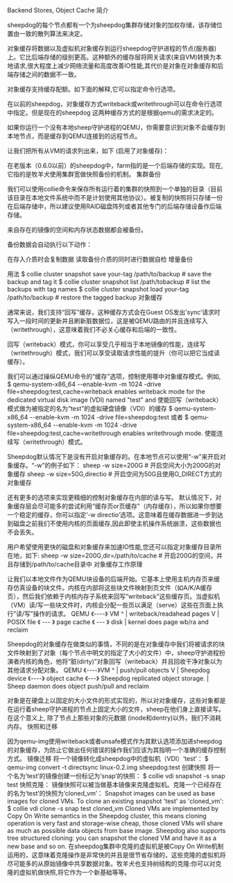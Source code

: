 Backend Stores, Object Cache
简介

sheepdog的每个节点都有一个为sheepdog集群存储对象的加权存储，该存储位置由一致的散列算法来决定。

对象缓存将数据以及虚拟机对象缓存到运行sheepdog守护进程的节点(服务器)上。它比后端存储的级别更高。这种额外的缓存层将网关请求(来自VM)转换为本地请求,很大程度上减少网络流量和高度改善IO性能,其代价是对象在对象缓存和后端存储之间的数据不一致。

对象缓存支持缓存配额。如下面的解释,它可以指定命令行选项。

在以前的sheepdog，对象缓存方式writeback或writethrough可以在命令行选项中指定。但是现在的sheepdog 这两种缓存方式的是根据qemu的需求决定的。

如果你运行一个没有本地sheep守护进程的QEMU，你需要意识到对象不会缓存到本地节点，而是缓存到QEMU连接到的远程节点。

让我们把所有从VM的请求列出来，如下 (启用了对象缓存)：

在老版本（0.6.0以前）的sheepdog中，farm指的是一个后端存储的实现。现在,它指的是牧羊犬使用集群宽做快照备份的机制。 
集群备份

我们可以使用collie命令来保存所有运行着的集群的快照到一个单独的目录（目前该目录在本地文件系统中而不是计划使用其他协议）。被复制的快照将只存储一份在后端存储中，所以建议使用RAID磁盘阵列或者其他专门的后端存储设备作后端存储。 

来自存在的镜像的空间和内存状态数据都会被备份。

备份数据会自动执行以下动作：

在存入介质时会复制数据
读取备份介质的同时进行数据自检
增量备份

用法
$ collie cluster snapshot save your-tag /path/to/backup # save the backup and tag it
$ collie cluster snapshot list /path/tobackup # list the backups with tag names
$ collie cluster snapshot load your-tag /path/to/backup # restore the tagged backup
对象缓存

通常来说，我们支持“回写”缓存，这种缓存方式会在Guest OS发出’sync’请求时写入一段时间的更新并且刷新脏数据位，这是被QEMU路由的并且连续写入（writethrough），这意味着我们不必关心缓存和后端的一致性。

回写（writeback）模式，你可以享受几乎相当于本地镜像的性能，连续写（writethrough）模式，我们可以享受读取请求性能的提升（你可以把它当成读缓存）。

我们可以通过操纵QEMU命令的“缓存”选项，控制使用哪中对象缓存模式。例如,
$ qemu-system-x86_64 --enable-kvm -m 1024 -drive file=sheepdog:test,cache=writeback
enables writeback mode for the dedicated virtual disk image (VDI) named "test" and
使能回写（writeback）模式做为被指定的名为“test”的虚拟硬盘镜像（VDI）的缓存
$ qemu-system-x86_64 --enable-kvm -m 1024 -drive file=sheepdog:test
或者
$ qemu-system-x86_64 --enable-kvm -m 1024 -drive file=sheepdog:test,cache=writethrough
enables writethrough mode.
使能连续写（writethrough）模式。

Sheepdog默认情况下是没有开启对象缓存的。在本地节点可以使用“-w”来开启对象缓存。“-w”的例子如下：
   sheep -w size=200G # 开启空间大小为200G的对象缓存
   sheep -w size=50G,directio # 开启空间为50G且使用O_DIRECT方式的对象缓存

还有更多的选项来实现更精细的控制对象缓存在内部的读与写。
默认情况下，对象缓存层会尽可能多的尝试利用“缓存页or页缓存”（内存缓存），所以如果你想要一个稳定的缓存，你可以指定‘-w directio’选项。这意味着在缓存数据进一步到达到磁盘之前我们不使用内核的页面缓存,因此即使主机操作系统崩溃，这些数据也不会丢失。

用户希望使用更快的磁盘和对象缓存来加速IO性能,您还可以指定对象缓存目录所在地，如下:
   sheep -w size=200G,dir=/path/to/cache # 开启200G的空间，并且存储到/path/to/cache目录中
对象缓存工作原理

让我们以本地文件作为QEMU块设备的后端开始。它基本上使用主机内存页来缓存仿真设备的块文件。内核在内部将这些块文件映射到页文件（如A/K/A缓存页），然后我们依赖于内核内存子系统来回写“writeback”这些缓存页。当虚拟机（VM）读/写一些块文件时，内核会分配一些页以满足（serve）这些在页面上执行”读/写”操作的请求。
QEMU 《----》 VM
  ^
  |                                   writeback/readahead pages
  V                                                 |
POSIX file 《 --- 》 page cache 《 --- 》 disk
                                    |
          kernel does page wb/ra and reclaim

Sheepdog的对象缓存在做类似的事情，不同的是在对象缓存中我们将被请求的块文件映射到了对象（每个节点中明文的指定了大小的文件）中，sheep守护进程扮演者内核的角色，他将“脏(dirty)”对象回写（writeback）并且回收干净对象以为其他请求分配对象。
QEMU 《----》VM
  ^
  |                                                       push/pull objects
  V                                                              |
Sheepdog device 《----》 object cache 《---》 Sheepdog replicated object storage.
                                                  |
               Sheep daemon does object push/pull and reclaim

对象是在硬盘上以固定的大小文件的形式实现的，所以对对象缓存，这些对象都是在运行着sheep守护进程的节点上固定大小的文件，sheep在他们身上直接读写。在这个意义上, 除了节点上那些对象的元数据 (inode和dentry)以外，我们不消耗内存。
快照和迁移

因为qemu-img使用writeback或者unsafe模式作为其默认选项添加进sheepdog的对象缓存，为防止它做出任何错误的操作我们应该为其指明一个准确的缓存控制方式。
镜像迁移
将一个镜像转化成sheepdog中的虚拟机（VDI）‘test’：
$ qemu-img convert -t directsync linux-0.2.img sheepdog:test
创建快照
将一个名为’test’的镜像创建一份标记为‘snap’的快照：
$ collie vdi snapshot -s snap test
快照克隆：
镜像快照可以被当做基本镜像来克隆虚拟机。克隆一个已经存在的名为‘test’的快照为‘cloned_vm’：
Snapshot images can be used as base images for cloned VMs. To clone an existing snapshot 'test' as 'cloned_vm':
$ collie vdi clone -s snap test cloned_vm
Cloned VMs are implemented by Copy On Write semantics in the Sheepdog cluster, this means cloning operation is very fast and storage-wise cheap, those cloned VMs will share as much as possible data objects from base image. Sheepdog also supports tree structured cloning: you can snapshot the cloned VM and have it as a new base and so on.
在sheepdog集群中克隆的虚拟机是被Copy On Write机制运用的，这意味着克隆操作是非常快的并且是很节省存储的，这些克隆的虚拟机将尽可能多的从原始镜像中共享数据对象。牧羊犬也支持树结构的克隆:你可以对克隆的虚拟机做快照,将它作为一个新基础等等。


